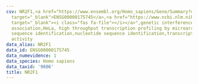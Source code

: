 ```yaml
---
csv: NR2F1,<a href="https://www.ensembl.org/Homo_sapiens/Gene/Summary?db=core;g=ENSG00000175745"
  target="_blank">ENSG00000175745</a>,<a href="https://www.ncbi.nlm.nih.gov/pubmed/17216044"
  target="_blank"><i class="fas fa-file"></i></a>",genetic interference,functional
  association,HeLa, high throughput transcription profiling by microarray,nucleotide
  sequence identification,nucleotide sequence identification,transcriptional regulation,down-regulates
  activity
data_alias: NR2F1
data_id: ENSG00000175745
data_numevidence: 1
data_species: Homo sapiens
data_taxid: '9606'
title: NR2F1
---
```


